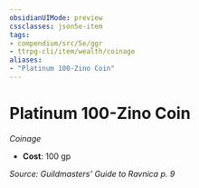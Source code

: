 ```yaml
---
obsidianUIMode: preview
cssclasses: json5e-item
tags:
- compendium/src/5e/ggr
- ttrpg-cli/item/wealth/coinage
aliases: 
- "Platinum 100-Zino Coin"
---
```

# Platinum 100-Zino Coin
*Coinage*  

- **Cost**: 100 gp

*Source: Guildmasters' Guide to Ravnica p. 9*